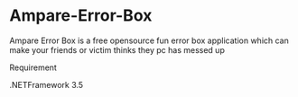 # Ampare-Error-Box
Ampare Error Box is a free opensource fun error box application which can make your friends or victim thinks they pc has messed up

Requirement 

.NETFramework 3.5
